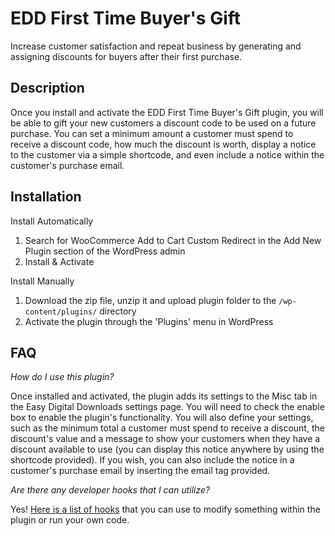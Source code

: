 EDD First Time Buyer's Gift
=============

Increase customer satisfaction and repeat business by generating and assigning discounts for buyers after their first purchase.

Description
-------

Once you install and activate the EDD First Time Buyer's Gift plugin, you will be able to gift your new customers a discount code to be used on a future purchase. You can set a minimum amount a customer must spend to receive a discount code, how much the discount is worth, display a notice to the customer via a simple shortcode, and even include a notice within the customer's purchase email.

Installation
-----------

Install Automatically

1. Search for WooCommerce Add to Cart Custom Redirect in the Add New Plugin section of the WordPress admin
2. Install & Activate

Install Manually

1. Download the zip file, unzip it and upload plugin folder to the `/wp-content/plugins/` directory
2. Activate the plugin through the 'Plugins' menu in WordPress

FAQ
-----

<em>How do I use this plugin?</em>

Once installed and activated, the plugin adds its settings to the Misc tab in the Easy Digital Downloads settings page. You will need to check the enable box to enable the plugin's functionality. You will also define your settings, such as the minimum total a customer must spend to receive a discount, the discount's value and a message to show your customers when they have a discount available to use (you can display this notice anywhere by using the shortcode provided). If you wish, you can also include the notice in a customer's purchase email by inserting the email tag provided.

<em>Are there any developer hooks that I can utilize?</em>

Yes! [Here is a list of hooks](https://gist.github.com/EngageWP/489064af42cd939a92e4) that you can use to modify something within the plugin or run your own code.